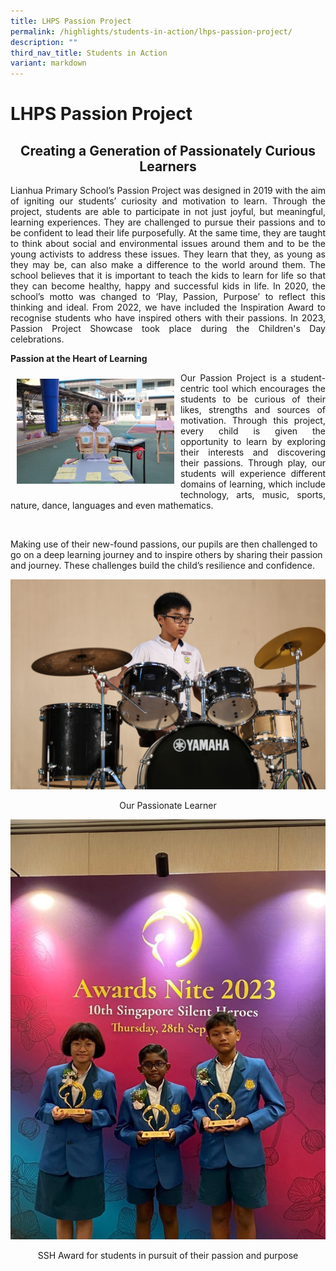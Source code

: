```yaml
---
title: LHPS Passion Project
permalink: /highlights/students-in-action/lhps-passion-project/
description: ""
third_nav_title: Students in Action
variant: markdown
---
```

# LHPS Passion Project

## <center>Creating a Generation of Passionately Curious Learners</center>

<p style="text-align: justify;">Lianhua Primary School’s Passion Project was designed in 2019 with the aim of igniting our students’ curiosity and motivation to learn. Through the project, students are able to participate in not just joyful, but meaningful, learning experiences. They are challenged to pursue their passions and to be confident to lead their life purposefully. At the same time, they are taught to think about social and environmental issues around them and to be the young activists to address these issues. They learn that they, as young as they may be, can also make a difference to the world around them. The school believes that it is important to teach the kids to learn for life so that they can become healthy, happy and successful kids in life. In 2020, the school’s motto was changed to ‘Play, Passion, Purpose’ to reflect this thinking and ideal. From 2022, we have included the Inspiration Award to recognise students who have inspired others with their passions. In 2023, Passion Project Showcase took place during the Children's Day celebrations.</p>

**Passion at the Heart of Learning**

<img src="/images/Highlights/LHPS%20Passion%20Project/passion1.jpg" style="width:50%; float: left; padding: 10px">

<p style="text-align: justify;">Our Passion Project is a student-centric tool which encourages the students to be curious of their likes, strengths and sources of motivation. Through this project, every child is given the opportunity to learn by exploring their interests and discovering their passions. Through play, our students will experience different domains of learning, which include technology, arts, music, sports, nature, dance, languages and even mathematics.</p><br clear="left">

Making use of their new-found passions, our pupils are then challenged to go on a deep learning journey and to inspire others by sharing their passion and journey. These challenges build the child’s resilience and confidence.

![](/images/Highlights/LHPS%20Passion%20Project/Our_Passionate_Learner.JPG)

<center> Our Passionate Learner </center>

![](/images/Highlights/LHPS%20Passion%20Project/SSH_Award_for_students_in_pursuit_of_their_passion_and_purpose.jpg)

<center> SSH Award for students in pursuit of their passion and purpose </center>
